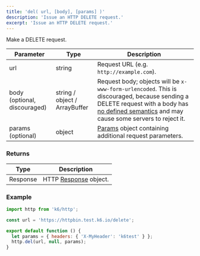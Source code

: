 ```yaml
---
title: 'del( url, [body], [params] )'
description: 'Issue an HTTP DELETE request.'
excerpt: 'Issue an HTTP DELETE request.'
---
```


Make a DELETE request.

| Parameter                    | Type            | Description                                                                                                                                                                                                                                     |
| ---------------------------- | --------------- | -----------------------------------------------------------------------------------------                                                                                                                                                       |
| url                          | string          | Request URL (e.g. `http://example.com`).                                                                                                                                                                                                        |
| body (optional, discouraged) | string / object / ArrayBuffer | Request body; objects will be `x-www-form-urlencoded`. This is discouraged, because sending a DELETE request with a body has [no defined semantics](https://tools.ietf.org/html/rfc7231#section-4.3.5) and may cause some servers to reject it. |
| params (optional)            | object          | [Params](/javascript-api/v0-32/k6-http/params) object containing additional request parameters.                                                                                                                                                       |

### Returns

| Type     | Description                                               |
| -------- | --------------------------------------------------------- |
| Response | HTTP [Response](/javascript-api/v0-32/k6-http/response) object. |

### Example

<CodeGroup labels={[], lineNumbers=[true]}>

```javascript
import http from 'k6/http';

const url = 'https://httpbin.test.k6.io/delete';

export default function () {
  let params = { headers: { 'X-MyHeader': 'k6test' } };
  http.del(url, null, params);
}
```

</CodeGroup>
